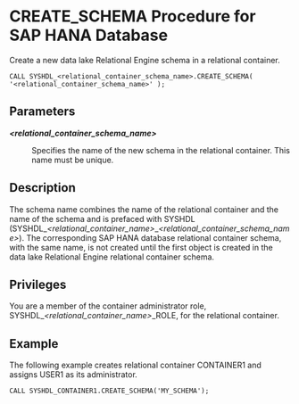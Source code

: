 <!-- loio173f6bf8e1614f6eaae5523084be64db -->

# CREATE\_SCHEMA Procedure for SAP HANA Database

Create a new data lake Relational Engine schema in a relational container.



```
CALL SYSHDL_<relational_container_schema_name>.CREATE_SCHEMA( '<relational_container_schema_name>' ); 
```



<a name="loio173f6bf8e1614f6eaae5523084be64db__section_dj3_45x_cjb"/>

## Parameters


<dl>
<dt><b>

*<relational\_container\_schema\_name\>*

</b></dt>
<dd>

Specifies the name of the new schema in the relational container. This name must be unique.



</dd>
</dl>



<a name="loio173f6bf8e1614f6eaae5523084be64db__section_zhc_rnx_cjb"/>

## Description

The schema name combines the name of the relational container and the name of the schema and is prefaced with SYSHDL \(SYSHDL\_*<relational\_container\_name\>*\_*<relational\_container\_schema\_name\>*\). The corresponding SAP HANA database relational container schema, with the same name, is not created until the first object is created in the data lake Relational Engine relational container schema.



<a name="loio173f6bf8e1614f6eaae5523084be64db__section_xlt_rnx_cjb"/>

## Privileges

You are a member of the container administrator role, SYSHDL\_*<relational\_container\_name\>*\_ROLE, for the relational container.



<a name="loio173f6bf8e1614f6eaae5523084be64db__section_f5l_5nx_cjb"/>

## Example

The following example creates relational container CONTAINER1 and assigns USER1 as its administrator.

```
CALL SYSHDL_CONTAINER1.CREATE_SCHEMA('MY_SCHEMA');
```

